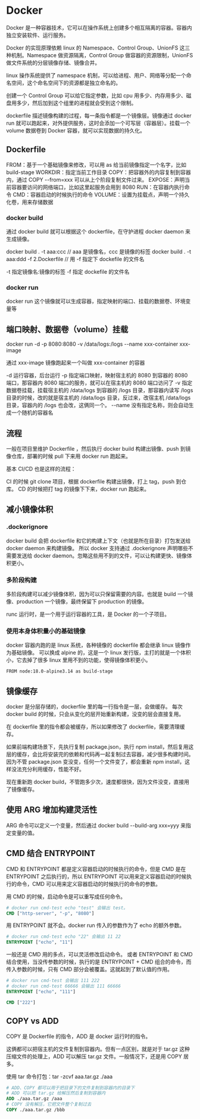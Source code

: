 
# Docker

Docker 是一种容器技术，它可以在操作系统上创建多个相互隔离的容器。容器内独立安装软件、运行服务。

Docker 的实现原理依赖 linux 的 Namespace、Control Group、UnionFS 这三种机制。Namespace 做资源隔离，Control Group 做容器的资源限制，UnionFS 做文件系统的分层镜像存储、镜像合并。

linux 操作系统提供了 namespace 机制，可以给进程、用户、网络等分配一个命名空间，这个命名空间下的资源都是独立命名的。

创建一个 Control Group 可以给它指定参数，比如 cpu 用多少、内存用多少、磁盘用多少，然后加到这个组里的进程就会受到这个限制。

dockerfile 描述镜像构建的过程，每一条指令都是一个镜像层。镜像通过 docker run 就可以跑起来，对外提供服务，这时会添加一个可写层（容器层）。挂载一个 volume 数据卷到 Docker 容器，就可以实现数据的持久化。

## Dockerfile

FROM：基于一个基础镜像来修改，可以用 as 给当前镜像指定一个名字，比如 build-stage
WORKDIR：指定当前工作目录
COPY：把容器外的内容复制到容器内，通过 COPY --from=xxx 可以从上个阶段复制文件过来。
EXPOSE：声明当前容器要访问的网络端口，比如这里起服务会用到 8080
RUN：在容器内执行命令
CMD：容器启动的时候执行的命令
VOLUME：设置为挂载点，声明一个持久化卷，用来存储数据

### docker build

通过 docker build 就可以根据这个 dockerfile，在守护进程 docker daemon 来生成镜像。

docker build . -t aaa:ccc // aaa 是镜像名，ccc 是镜像的标签
docker build . -t aaa:ddd -f 2.Dockerfile // 用 -f 指定下 dockefile 的文件名

-t 指定镜像名:镜像的标签
-f 指定 dockefile 的文件名

### docker run

docker run 这个镜像就可以生成容器，指定映射的端口、挂载的数据卷、环境变量等

## 端口映射、数据卷（volume）挂载

docker run -d -p 8080:8080 -v /data/logs:/logs --name xxx-container xxx-image

通过 xxx-image 镜像跑起来一个叫做 xxx-container 的容器

-d 运行容器，后台运行
-p 指定端口映射，映射宿主机的 8080 到容器的 8080 端口，那容器内 8080 端口的服务，就可以在宿主机的 8080 端口访问了
-v 指定数据卷挂载，挂载宿主机的 /data/logs 到容器的 /logs 目录，那容器内读写 /logs 目录的时候，改的就是宿主机的 /data/logs 目录，反过来，改宿主机 /data/logs 目录，容器内的 /logs 也会改，这俩同一个。
--name 没有指定名称，则会自动生成一个随机的容器名

## 流程

一般在项目里维护 Dockerfile ，然后执行 docker build 构建出镜像、push 到镜像仓库，部署的时候 pull 下来用 docker run 跑起来。

基本 CI/CD 也是这样的流程：

CI 的时候 git clone 项目，根据 dockerfile 构建出镜像，打上 tag，push 到仓库。
CD 的时候把打 tag 的镜像下下来，docker run 跑起来。

## 减小镜像体积

### .dockerignore

docker build 会把 dockerfile 和它的构建上下文（也就是所在目录）打包发送给 docker daemon 来构建镜像。
所以 docker 支持通过 .dockerignore 声明哪些不需要发送给 docker daemon。忽略这些用不到的文件，可以让构建更快、镜像体积更小。

### 多阶段构建

多阶段构建可以减少镜像体积，因为可以只保留需要的内容。也就是 build 一个镜像、production 一个镜像，最终保留下 production 的镜像。

runc 运行时，是一个用于运行容器的工具，是 Docker 的一个子项目。

### 使用本身体积量小的基础镜像

docker 容器内跑的是 linux 系统，各种镜像的 dockerfile 都会继承 linux 镜像作为基础镜像。
可以换成 alpine 的，这是一个 linux 发行版，主打的就是一个体积小，它去掉了很多 linux 里用不到的功能，使得镜像体积更小。

```
FROM node:18.0-alpine3.14 as build-stage
```

## 镜像缓存

docker 是分层存储的，dockerfile 里的每一行指令是一层，会做缓存。
每次 docker build 的时候，只会从变化的层开始重新构建，没变的层会直接复用。

在 dockerfile 里的指令都会被缓存，所以如果修改了 dockerfile，需要清理缓存。

如果前端构建场景下，先执行复制 package.json，执行 npm install，然后复用这层的缓存，会比将安装完的依赖和代码再一起复制过去容器，减少很多构建时间。因为不管 package.json 变没变，任何一个文件变了，都会重新 npm install，这样没法充分利用缓存，性能不好。

现在重新跑 docker build，不管跑多少次，速度都很快，因为文件没变，直接用了镜像缓存。

## 使用 ARG 增加构建灵活性

ARG 命令可以定义一个变量，然后通过 docker build --build-arg xxx=yyy 来指定变量的值。

## CMD 结合 ENTRYPOINT

CMD 和 ENTRYPOINT 都是定义容器启动的时候执行的命令，但是 CMD 是在 ENTRYPOINT 之后执行的，所以 ENTRYPOINT 可以用来定义容器启动的时候执行的命令，CMD 可以用来定义容器启动的时候执行的命令的参数。

用 CMD 的时候，启动命令是可以重写成任何命令。

```Dockerfile
# docker run cmd-test echo "test" 会输出 test。
CMD ["http-server", "-p", "8080"]
```

用 ENTRYPOINT 就不会。docker run 传入的参数作为了 echo 的额外参数。

```Dockerfile
# docker run cmd-test echo "22" 会输出 11 22
ENTRYPOINT ["echo", "11"]
```

一般还是 CMD 用的多点，可以灵活修改启动命令。
或者 ENTRYPOINT 和 CMD 结合使用，当没传参数的时候，执行的是 ENTRYPOINT + CMD 组合的命令，而传入参数的时候，只有 CMD 部分会被覆盖。这就起到了默认值的作用。

```Dockerfile
# docker run cmd-test 会输出 111 222
# docker run cmd-test 66666 会输出 111 66666
ENTRYPOINT ["echo", "111"]

CMD ["222"]
```

## COPY vs ADD

COPY 是 Dockerfile 的指令，ADD 是 docker 运行时的指令。

这俩都可以把宿主机的文件复制到容器内。但有一点区别，就是对于 tar.gz 这种压缩文件的处理上，ADD 可以解压 tar.gz 文件。一般情况下，还是用 COPY 居多。

使用 tar 命令打包：tar -zcvf aaa.tar.gz ./aaa

```Dockerfile
# ADD、COPY 都可以用于把目录下的文件复制到容器内的目录下
# ADD 可以把 tar.gz 给解压然后复制到容器内
ADD ./aaa.tar.gz /aaa
# COPY 没有解压，它把文件整个复制过去
COPY ./aaa.tar.gz /bbb
```
